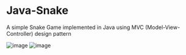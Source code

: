 # Java-Snake
A simple Snake Game implemented in Java using MVC (Model-View-Controller) design pattern

![image](https://github.com/user-attachments/assets/a5d3fb7b-f01d-43d6-a49c-ac42e458946f)
![image](https://github.com/user-attachments/assets/a62dd8bd-6fbe-4c2a-9c48-9a084dc51af5)
